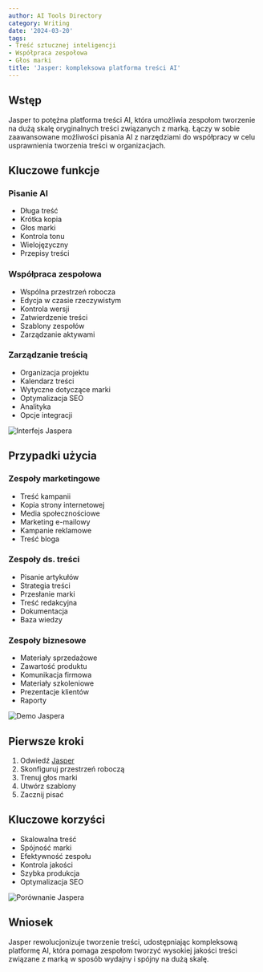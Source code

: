```yaml
---
author: AI Tools Directory
category: Writing
date: '2024-03-20'
tags:
- Treść sztucznej inteligencji
- Współpraca zespołowa
- Głos marki
title: 'Jasper: kompleksowa platforma treści AI'
---
```


## Wstęp

Jasper to potężna platforma treści AI, która umożliwia zespołom tworzenie na dużą skalę oryginalnych treści związanych z marką. Łączy w sobie zaawansowane możliwości pisania AI z narzędziami do współpracy w celu usprawnienia tworzenia treści w organizacjach.

## Kluczowe funkcje

### Pisanie AI
- Długa treść
- Krótka kopia
- Głos marki
- Kontrola tonu
- Wielojęzyczny
- Przepisy treści

### Współpraca zespołowa
- Wspólna przestrzeń robocza
- Edycja w czasie rzeczywistym
- Kontrola wersji
- Zatwierdzenie treści
- Szablony zespołów
- Zarządzanie aktywami

### Zarządzanie treścią
- Organizacja projektu
- Kalendarz treści
- Wytyczne dotyczące marki
- Optymalizacja SEO
- Analityka
- Opcje integracji

![Interfejs Jaspera](/imgs/jasper/interface.jpg)

## Przypadki użycia

### Zespoły marketingowe
- Treść kampanii
- Kopia strony internetowej
- Media społecznościowe
- Marketing e-mailowy
- Kampanie reklamowe
- Treść bloga

### Zespoły ds. treści
- Pisanie artykułów
- Strategia treści
- Przesłanie marki
- Treść redakcyjna
- Dokumentacja
- Baza wiedzy

### Zespoły biznesowe
- Materiały sprzedażowe
- Zawartość produktu
- Komunikacja firmowa
- Materiały szkoleniowe
- Prezentacje klientów
- Raporty

![Demo Jaspera](/imgs/jasper/demo.jpg)

## Pierwsze kroki

1. Odwiedź [Jasper](https://jasper.ai)
2. Skonfiguruj przestrzeń roboczą
3. Trenuj głos marki
4. Utwórz szablony
5. Zacznij pisać

## Kluczowe korzyści

- Skalowalna treść
- Spójność marki
- Efektywność zespołu
- Kontrola jakości
- Szybka produkcja
- Optymalizacja SEO

![Porównanie Jaspera](/imgs/jasper/comparison.jpg)

## Wniosek

Jasper rewolucjonizuje tworzenie treści, udostępniając kompleksową platformę AI, która pomaga zespołom tworzyć wysokiej jakości treści związane z marką w sposób wydajny i spójny na dużą skalę.